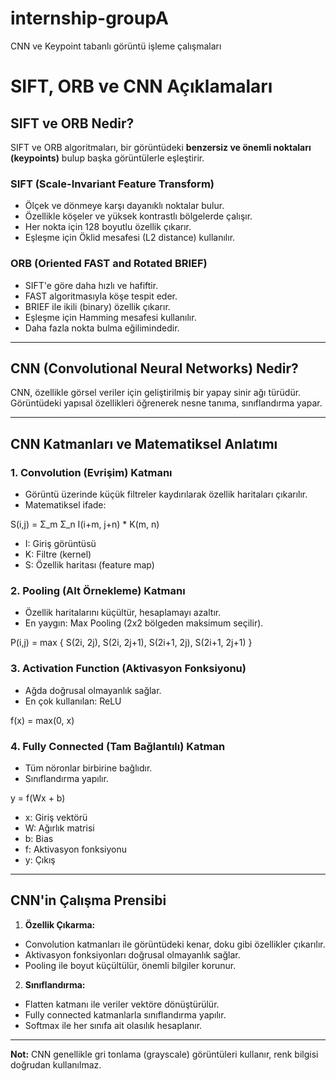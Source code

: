 # internship-groupA
CNN ve Keypoint tabanlı görüntü işleme çalışmaları
# SIFT, ORB ve CNN Açıklamaları

## SIFT ve ORB Nedir?

SIFT ve ORB algoritmaları, bir görüntüdeki **benzersiz ve önemli noktaları (keypoints)** bulup başka görüntülerle eşleştirir.

### SIFT (Scale-Invariant Feature Transform)
- Ölçek ve dönmeye karşı dayanıklı noktalar bulur.
- Özellikle köşeler ve yüksek kontrastlı bölgelerde çalışır.
- Her nokta için 128 boyutlu özellik çıkarır.
- Eşleşme için Öklid mesafesi (L2 distance) kullanılır.

### ORB (Oriented FAST and Rotated BRIEF)
- SIFT'e göre daha hızlı ve hafiftir.
- FAST algoritmasıyla köşe tespit eder.
- BRIEF ile ikili (binary) özellik çıkarır.
- Eşleşme için Hamming mesafesi kullanılır.
- Daha fazla nokta bulma eğilimindedir.

---

## CNN (Convolutional Neural Networks) Nedir?

CNN, özellikle görsel veriler için geliştirilmiş bir yapay sinir ağı türüdür. Görüntüdeki yapısal özellikleri öğrenerek nesne tanıma, sınıflandırma yapar.

---

## CNN Katmanları ve Matematiksel Anlatımı

### 1. Convolution (Evrişim) Katmanı
- Görüntü üzerinde küçük filtreler kaydırılarak özellik haritaları çıkarılır.
- Matematiksel ifade:

S(i,j) = Σ_m Σ_n I(i+m, j+n) * K(m, n)

- I: Giriş görüntüsü
- K: Filtre (kernel)
- S: Özellik haritası (feature map)

### 2. Pooling (Alt Örnekleme) Katmanı
- Özellik haritalarını küçültür, hesaplamayı azaltır.
- En yaygın: Max Pooling (2x2 bölgeden maksimum seçilir).

P(i,j) = max { S(2i, 2j), S(2i, 2j+1), S(2i+1, 2j), S(2i+1, 2j+1) }


### 3. Activation Function (Aktivasyon Fonksiyonu)
- Ağda doğrusal olmayanlık sağlar.
- En çok kullanılan: ReLU

f(x) = max(0, x)


### 4. Fully Connected (Tam Bağlantılı) Katman
- Tüm nöronlar birbirine bağlıdır.
- Sınıflandırma yapılır.

y = f(Wx + b)


- x: Giriş vektörü
- W: Ağırlık matrisi
- b: Bias
- f: Aktivasyon fonksiyonu
- y: Çıkış

---

## CNN'in Çalışma Prensibi

1. **Özellik Çıkarma:**
 - Convolution katmanları ile görüntüdeki kenar, doku gibi özellikler çıkarılır.
 - Aktivasyon fonksiyonları doğrusal olmayanlık sağlar.
 - Pooling ile boyut küçültülür, önemli bilgiler korunur.

2. **Sınıflandırma:**
 - Flatten katmanı ile veriler vektöre dönüştürülür.
 - Fully connected katmanlarla sınıflandırma yapılır.
 - Softmax ile her sınıfa ait olasılık hesaplanır.

---

**Not:** CNN genellikle gri tonlama (grayscale) görüntüleri kullanır, renk bilgisi doğrudan kullanılmaz.
